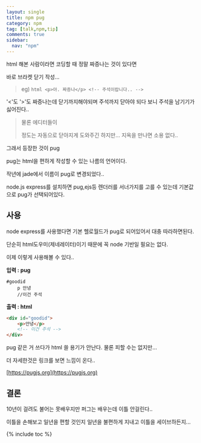 ```yaml
---
layout: single
title: npm pug
category: npm
tag: [talk,npm,tip]
comments: true
sidebar:
  nav: "npm"
---
```


html 해본 사람이라면 코딩할 때 정말 짜증나는 것이 있다면

바로 브라켓 닫기 작성...

> eg)  ```html <p>아. 짜증나</p> <!-- 주석이랍니다.. --> ```

'<'도 '>'도 짜증나는데 닫기까지해야되며 주석까지 닫아야 되다 보니 주석을 남기기가 싫어진다..

> 물론 에디터들이 </p> 정도는 자동으로 닫아지게 도와주긴 하지만... </div> 지옥을 만나면 소용 없다..

그래서 등장한 것이 pug

pug는 html을 편하게 작성할 수 있는 나름의 언어이다.
 
작년에 jade에서 이름이 pug로 변경되었다..
   
node.js express를 설치하면 pug,ejs등 렌더러를 서너가지를 고를 수 있는데 기본값으로 pug가 선택되어있다.

## 사용

node express를 사용했다면 기본 헬로월드가 pug로 되어있어서 대충 따라하면된다.

단순히 html도우미(제네레이터)이기 때문에 꼭 node 기반일 필요는 없다.

이제 이렇게 사용해볼 수 있다..

**입력 : pug**

```jade
#goodid
    p 안녕
    //이건 주석
```

**출력 : html**

```html
<div id="goodid">
    <p>안녕</p>
    <!-- 이건 주석 -->
</div>
```

pug 같은 거 쓰다가 html 쓸 용기가 안난다. 물론 피할 수는 없지만...
  
더 자세한것은 링크를 보면 느낌이 온다..
   
[https://pugjs.org](https://pugjs.org)

## 결론

10년이 걸려도 불어는 못배우지만 퍼그는 배우는데 이틀 안걸린다.. 

이틀을 손해보고 일년을 편할 것인지 일년을 불편하게 지내고 이틀을 세이브하든지...

{% include toc %}